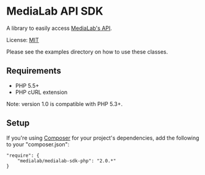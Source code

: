 # MediaLab API SDK

A library to easily access [MediaLab's API](https://docs.medialab.co/).

License: [MIT](LICENSE)

Please see the examples directory on how to use these classes.

## Requirements

* PHP 5.5+
* PHP cURL extension

Note: version 1.0 is compatible with PHP 5.3+.

## Setup

If you're using [Composer](http://getcomposer.org/) for your project's dependencies, add the following to your "composer.json":

```
"require": {
    "medialab/medialab-sdk-php": "2.0.*"
}
```
